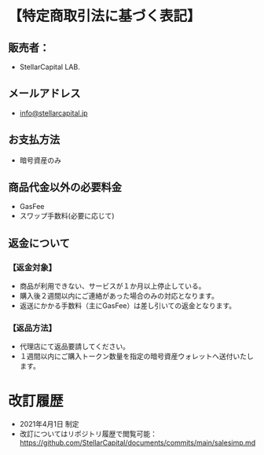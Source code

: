 # 【特定商取引法に基づく表記】
## 販売者：
* StellarCapital LAB.
## メールアドレス
* info@stellarcapital.jp
## お支払方法
* 暗号資産のみ
## 商品代金以外の必要料金
* GasFee
* スワップ手数料(必要に応じて)
## 返金について
### 【返金対象】
* 商品が利用できない、サービスが１か月以上停止している。
* 購入後２週間以内にご連絡があった場合のみの対応となります。
* 返送にかかる手数料（主にGasFee）は差し引いての返金となります。
### 【返品方法】
* 代理店にて返品要請してください。
* １週間以内にご購入トークン数量を指定の暗号資産ウォレットへ送付いたします。

# 改訂履歴
* 2021年4月1日 制定
* 改訂についてはリポジトリ履歴で閲覧可能：https://github.com/StellarCapital/documents/commits/main/salesimp.md

